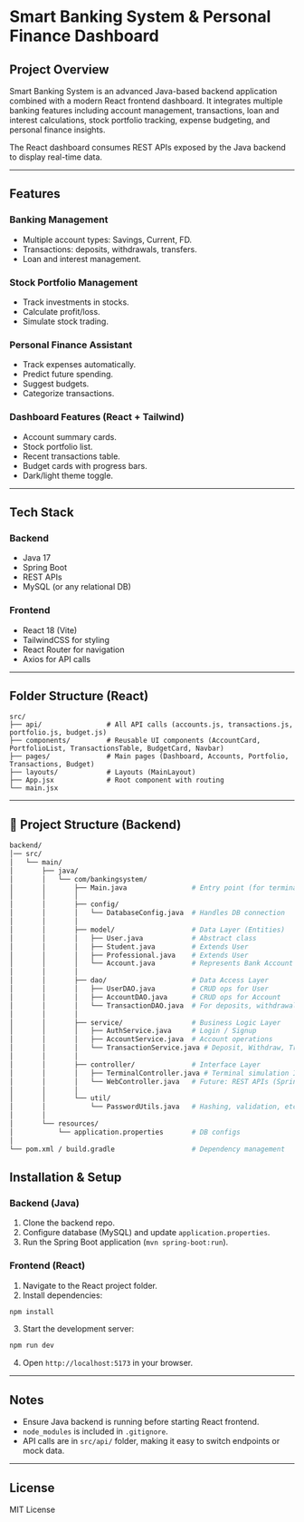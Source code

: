 # Smart Banking System & Personal Finance Dashboard

## Project Overview

Smart Banking System is an advanced Java-based backend application combined with a modern React frontend dashboard. It integrates multiple banking features including account management, transactions, loan and interest calculations, stock portfolio tracking, expense budgeting, and personal finance insights.

The React dashboard consumes REST APIs exposed by the Java backend to display real-time data.

---

## Features

### Banking Management

- Multiple account types: Savings, Current, FD.
- Transactions: deposits, withdrawals, transfers.
- Loan and interest management.

### Stock Portfolio Management

- Track investments in stocks.
- Calculate profit/loss.
- Simulate stock trading.

### Personal Finance Assistant

- Track expenses automatically.
- Predict future spending.
- Suggest budgets.
- Categorize transactions.

### Dashboard Features (React + Tailwind)

- Account summary cards.
- Stock portfolio list.
- Recent transactions table.
- Budget cards with progress bars.
- Dark/light theme toggle.

---

## Tech Stack

### Backend

- Java 17
- Spring Boot
- REST APIs
- MySQL (or any relational DB)

### Frontend

- React 18 (Vite)
- TailwindCSS for styling
- React Router for navigation
- Axios for API calls

---

## Folder Structure (React)

```
src/
├── api/                # All API calls (accounts.js, transactions.js, portfolio.js, budget.js)
├── components/         # Reusable UI components (AccountCard, PortfolioList, TransactionsTable, BudgetCard, Navbar)
├── pages/              # Main pages (Dashboard, Accounts, Portfolio, Transactions, Budget)
├── layouts/            # Layouts (MainLayout)
├── App.jsx             # Root component with routing
└── main.jsx
```

---

## 📂 Project Structure (Backend)

```sh
backend/
│── src/
│   └── main/
│       ├── java/
│       │   └── com/bankingsystem/
│       │       ├── Main.java                # Entry point (for terminal simulation)
│       │       │
│       │       ├── config/
│       │       │   └── DatabaseConfig.java  # Handles DB connection
│       │       │
│       │       ├── model/                   # Data Layer (Entities)
│       │       │   ├── User.java            # Abstract class
│       │       │   ├── Student.java         # Extends User
│       │       │   ├── Professional.java    # Extends User
│       │       │   └── Account.java         # Represents Bank Account
│       │       │
│       │       ├── dao/                     # Data Access Layer
│       │       │   ├── UserDAO.java         # CRUD ops for User
│       │       │   ├── AccountDAO.java      # CRUD ops for Account
│       │       │   └── TransactionDAO.java  # For deposits, withdrawals, transfers
│       │       │
│       │       ├── service/                 # Business Logic Layer
│       │       │   ├── AuthService.java     # Login / Signup
│       │       │   ├── AccountService.java  # Account operations
│       │       │   └── TransactionService.java # Deposit, Withdraw, Transfer
│       │       │
│       │       ├── controller/              # Interface Layer
│       │       │   ├── TerminalController.java # Terminal simulation I/O
│       │       │   └── WebController.java   # Future: REST APIs (Spring Boot/Servlets)
│       │       │
│       │       └── util/
│       │           └── PasswordUtils.java   # Hashing, validation, etc.
│       │
│       └── resources/
│           └── application.properties       # DB configs
│
└── pom.xml / build.gradle                   # Dependency management

```

## Installation & Setup

### Backend (Java)

1. Clone the backend repo.
2. Configure database (MySQL) and update `application.properties`.
3. Run the Spring Boot application (`mvn spring-boot:run`).

### Frontend (React)

1. Navigate to the React project folder.
2. Install dependencies:

```bash
npm install
```

3. Start the development server:

```bash
npm run dev
```

4. Open `http://localhost:5173` in your browser.

---

## Notes

- Ensure Java backend is running before starting React frontend.
- `node_modules` is included in `.gitignore`.
- API calls are in `src/api/` folder, making it easy to switch endpoints or mock data.

---

## License

MIT License
